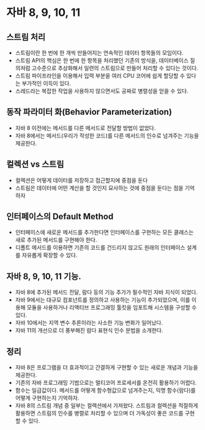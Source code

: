 # 자바 8, 9, 10, 11

## 스트림 처리

- 스트림이란 한 번에 한 개씩 만들어지는 연속적인 데이터 항목들의 모임이다.
- 스트림 API의 핵심은 한 번에 한 항목을 처리했던 기존의 방식을, 데이터베이스 질의처럼 고수준으로 추상화해서 일련의 스트림으로 만들어 처리할 수 있다는 것이다.
- 스트림 파이프라인을 이용해서 입력 부분을 여러 CPU 코어에 쉽게 할당할 수 있다는 부가적인 이득이 있다.
- 스레드라는 복잡한 작업을 사용하지 않으면서도 공짜로 병렬성을 얻을 수 있다.

## 동작 파라미터 화(Behavior Parameterization)

- 자바 8 이전에는 메서드를 다른 메서드로 전달할 방법이 없었다.
- 자바 8에서는 메서드(우리가 작성한 코드)를 다른 메서드의 인수로 넘겨주는 기능을 제공한다.

## 컬렉션 vs 스트림

- 컬렉션은 어떻게 데이터를 저장하고 접근할지에 중점을 둔다
- 스트림은 데이터에 어떤 계산을 할 것인지 묘사하는 것에 중점을 둔다는 점을 기억하자

## 인터페이스의 Default Method

- 인터페이스에 새로운 메서드를 추가한다면 인터페이스를 구현하는 모든 클래스는 새로 추가된 메서드를 구현해야 한다.
- 디폴트 메서드를 이용하면 기존의 코드를 건드리지 않고도 원래의 인터페이스 설계를 자유롭게 확장할 수 있다.

## 자바 8, 9, 10, 11 기능.

- 자바 8에 추가된 메서드 전달, 람다 등의 기능 추가가 필수적인 자바 지식이 되었다.
- 자바 9에서는 대규모 컴포넌트를 정의하고 사용하는 기능이 추가되었으며, 이를 이용해 모듈을 사용하거나 리액티브 프로그래밍 툴킷을 임포트해 시스템을 구성할 수 있다.
- 자바 10에서는 지역 변수 추론이라는 사소한 기능 변화가 일어났다.
- 자바 11의 개선으로 더 풍부해진 람다 표현식 인수 문법을 소개한다.

## 정리

- 자바 8은 프로그램을 더 효과적이고 간결하게 구현할 수 있는 새로운 개념과 기능을 제공한다.
- 기존의 자바 프로그래밍 기법으로는 멀티코어 프로세서를 온전히 활용하기 어렵다.
- 함수는 일급값이다. 메서드를 어떻게 함수형값으로 넘겨주는지, 익명 함수(람다)를 어떻게 구현하는지 기억하자.
- 자바 8의 스트림 개념 중 일부는 컬렉션에서 가져왔다. 스트림과 컬렉션을 적절하게 활용하면 스트림의 인수를 병렬로 처리할 수 있으며 더 가독성이 좋은 코드를 구현할 수 있다.
